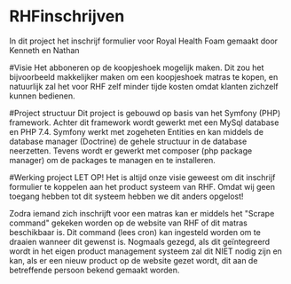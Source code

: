 # RHFinschrijven
In dit project het inschrijf formulier voor Royal Health Foam gemaakt door Kenneth en Nathan

#Visie
Het abboneren op de koopjeshoek mogelijk maken. Dit zou het bijvoorbeeld makkelijker maken om een koopjeshoek matras te kopen, en natuurlijk zal het voor RHF zelf minder tijde kosten
omdat klanten zichzelf kunnen bedienen.

#Project structuur
Dit project is gebouwd op basis van het Symfony (PHP) framework.
Achter dit framework wordt gewerkt met een MySql database en PHP 7.4.
Symfony werkt met zogeheten Entities en kan middels de database manager (Doctrine) de gehele structuur in de database neerzetten.
Tevens wordt er gewerkt met composer (php package manager) om de packages te managen en te installeren.

#Werking project
LET OP! Het is altijd onze visie geweest om dit inschrijf formulier te koppelen aan het product systeem van RHF.
Omdat wij geen toegang hebben tot dit systeem hebben we dit anders opgelost!

Zodra iemand zich inschrijft voor een matras kan er middels het "Scrape command" gekeken worden op de website van RHF of dit matras beschikbaar is.
Dit command (lees cron) kan ingesteld worden om te draaien wanneer dit gewenst is. Nogmaals gezegd, als dit geïntegreerd wordt in het eigen product management systeem zal dit NIET
nodig zijn en kan, als er een nieuw product op de website gezet wordt, dit aan de betreffende persoon bekend gemaakt worden.



